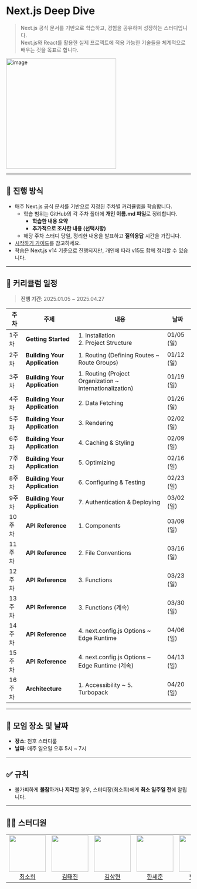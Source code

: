 # Next.js Deep Dive

> Next.js 공식 문서를 기반으로 학습하고, 경험을 공유하며 성장하는 스터디입니다.  
> Next.js와 React를 활용한 실제 프로젝트에 적용 가능한 기술들을 체계적으로 배우는 것을 목표로 합니다.

<img width="300" alt="image" src="https://github.com/user-attachments/assets/5611ca0d-e062-48fb-ab90-248b5615f3fe">

---

## 💫 진행 방식

- 매주 Next.js 공식 문서를 기반으로 지정된 주차별 커리큘럼을 학습합니다.
  - 학습 범위는 GitHub의 각 주차 폴더에 **개인 이름.md 파일**로 정리합니다.
    - **학습한 내용 요약**
    - **추가적으로 조사한 내용 (선택사항)**
  - 해당 주차 스터디 당일, 정리한 내용을 발표하고 **질의응답** 시간을 가집니다.
- [시작하기 가이드](https://www.notion.so/aaa2607a601647278e763141a4010a51?pvs=21)를 참고하세요.
- 학습은 Next.js v14 기준으로 진행되지만, 개인에 따라 v15도 함께 정리할 수 있습니다.
---

## 📅 커리큘럼 일정

> **진행 기간**: 2025.01.05 ~ 2025.04.27

| **주차** | **주제**                           | **내용**                                                  | **날짜**           |
|----------|------------------------------------|-----------------------------------------------------------|--------------------|
| 1주차    | **Getting Started**                | 1. Installation<br>2. Project Structure                   | 01/05 (일)         |
| 2주차    | **Building Your Application**      | 1. Routing (Defining Routes ~ Route Groups)         | 01/12 (일)         |
| 3주차    | **Building Your Application**      | 1. Routing (Project Organization ~ Internationalization)        | 01/19 (일)         |
| 4주차    | **Building Your Application**      | 2. Data Fetching                                          | 01/26 (일)         |
| 5주차    | **Building Your Application**      | 3. Rendering                                               | 02/02 (일)         |
| 6주차    | **Building Your Application**      | 4. Caching & Styling                                       | 02/09 (일)         |
| 7주차    | **Building Your Application**      | 5. Optimizing                                              | 02/16 (일)         |
| 8주차    | **Building Your Application**      | 6. Configuring & Testing                                   | 02/23 (일)         |
| 9주차    | **Building Your Application**      | 7. Authentication & Deploying                              | 03/02 (일)         |
| 10주차   | **API Reference**                   | 1. Components                                              | 03/09 (일)         |
| 11주차   | **API Reference**                   | 2. File Conventions                                        | 03/16 (일)         |
| 12주차   | **API Reference**                   | 3. Functions                                               | 03/23 (일)         |
| 13주차   | **API Reference**                   | 3. Functions (계속)                                       | 03/30 (일)         |
| 14주차   | **API Reference**                   | 4. next.config.js Options ~ Edge Runtime                  | 04/06 (일)         |
| 15주차   | **API Reference**                   | 4. next.config.js Options ~ Edge Runtime (계속)           | 04/13 (일)         |
| 16주차   | **Architecture**                    | 1. Accessibility ~ 5. Turbopack                           | 04/20 (일)         |

---


## 📌 모임 장소 및 날짜

- **장소**: 천호 스터디룸  
- **날짜**: 매주 일요일 오후 5시 ~ 7시  

---

## ✅ 규칙

- 불가피하게 **불참**하거나 **지각**할 경우, 스터디장(최소희)에게 **최소 일주일 전**에 알립니다.

---

## 🧑‍💻 스터디원

<table>
<tr height="120px">
<td align="center">
<a href="https://github.com/huisso97"><img height="100px" width="100px" src="https://github.com/huisso97.png"/></a>
<br />
<a href="https://github.com/huisso97">최소희</a>
</td>
<td align="center">
<a href="https://github.com/taejin-k"><img height="100px" width="100px" src="https://github.com/taejin-k.png"/></a>
<br />
<a href="https://github.com/taejin-k">김태진</a>
</td>
<td align="center">
<a href="https://github.com/headring"><img height="100px" width="100px" src="https://github.com/headring.png"/></a>
<br />
<a href="https://github.com/headring">김상현</a>
</td>
<td align="center">
<a href="https://github.com/hansejun"><img height="100px" width="100px" src="https://github.com/hansejun.png"/></a>
<br />
<a href="https://github.com/hansejun">한세준</a>
</td>
<td align="center">
<a href="https://github.com/khakaa"><img height="100px" width="100px" src="https://github.com/khakaa.png"/></a>
<br />
<a href="https://github.com/khakaa">박하린</a>
</td>
<td align="center">
<a href="https://github.com/minpaper-dev"><img height="100px" width="100px" src="https://github.com/minpaper-dev.png"/></a>
<br />
<a href="https://github.com/minpaper-dev">윤민지</a>
</td>
</tr>
</table>
